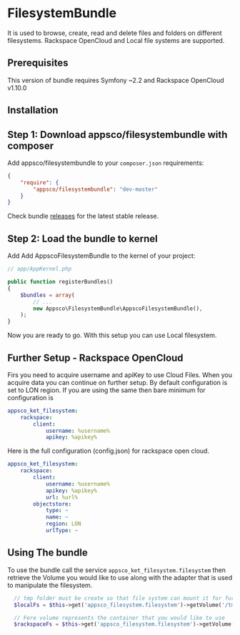 FilesystemBundle
================

It is used to browse, create, read and delete files and folders on different filesystems.
Rackspace OpenCloud and Local file systems are supported.

Prerequisites
-------------

This version of bundle requires Symfony ~2.2 and Rackspace OpenCloud v1.10.0

Installation
------------


Step 1: Download appsco/filesystembundle with composer
--------------------------------------------------

Add appsco/filesystembundle to your ```composer.json``` requirements:

``` json
{
    "require": {
        "appsco/filesystembundle": "dev-master"
    }
}
```

Check bundle [releases](https://github.com/Appsco/FilesystemBundle/releases) for the latest stable release.


Step 2: Load the bundle to kernel
---------------------------------

Add Add AppscoFilesystemBundle to the kernel of your project:

``` php
// app/AppKernel.php

public function registerBundles()
{
    $bundles = array(
        // ...
        new Appsco\FilesystemBundle\AppscoFilesystemBundle(),
    );
}
```

Now you are ready to go. With this setup you can use Local filesystem.

Further Setup - Rackspace OpenCloud
-----------------------------------

Firs you need to acquire username and apiKey to use Cloud Files.
When you acquire data you can continue on further setup.
By default configuration is set to LON region. If you are using the same then bare minimum for configuration is
``` yml
appsco_ket_filesystem:
    rackspace:
        client:
            username: %username%
            apikey: %apikey%

```

Here is the full configuration (config.json) for rackspace open cloud.

``` yml
appsco_ket_filesystem:
    rackspace:
        client:
            username: %username%
            apikey: %apikey%
            url: %url%
        objectstore:
            type: ~
            name: ~
            region: LON
            urlType: ~

```

Using The bundle
----------------

To use the bundle call the service `appsco_ket_filesystem.filesystem` then retrieve the Volume you would like to use
along with the adapter that is used to manipulate the filesystem.

``` php
  // tmp folder must be create so that file system can mount it for further use
  $localFs = $this->get('appsco_filesystem.filesystem')->getVolume('/tmp', 'local');

  // Fere volume represents the container that you would like to use
  $rackspaceFs = $this->get('appsco_filesystem.filesystem')->getVolume('container', 'rackspace');

```